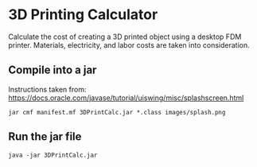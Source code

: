 # 3D Printing Calculator

Calculate the cost of creating a 3D printed object using a desktop FDM printer. Materials, electricity, and labor costs are taken into consideration.


## Compile into a jar
Instructions taken from: https://docs.oracle.com/javase/tutorial/uiswing/misc/splashscreen.html

```
jar cmf manifest.mf 3DPrintCalc.jar *.class images/splash.png
```

## Run the jar file

```
java -jar 3DPrintCalc.jar
```